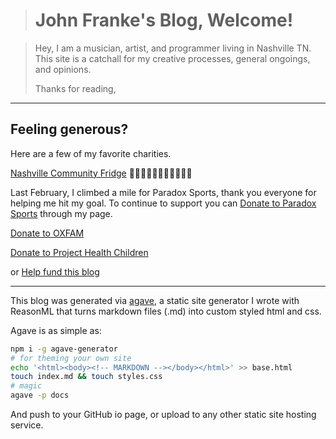 > # John Franke's Blog, Welcome!

> Hey, I am a musician, artist, and programmer living in Nashville TN.
> This site is a catchall for my creative processes, general ongoings, and opinions.
>
> Thanks for reading,

---

## Feeling generous? 

Here are a few of my favorite charities.

[Nashville Community Fridge](https://www.instagram.com/nashvillecommunityfridge) 🥕🍉🥑🍅🍇🥝🍍🍊🍌🍈🥭

Last February, I climbed a mile for Paradox Sports, thank you everyone for helping me hit my goal. To continue to support you can [Donate to Paradox Sports](https://paradoxsports.salsalabs.org/pdxmile-climb-nashville22/p/johnfranke/index.html) through my page.

[Donate to OXFAM](https://www.oxfamamerica.org/donate/)

[Donate to Project Health Children](https://projecthealthychildren.org/)

or [Help fund this blog](contribute)

---

This blog was generated via [agave](https://github.com/jottenlips/agave), a static site generator I wrote with ReasonML that turns markdown files (.md) into custom styled html and css.

Agave is as simple as:

```bash
npm i -g agave-generator
# for theming your own site
echo '<html><body><!-- MARKDOWN --></body></html>' >> base.html
touch index.md && touch styles.css
# magic
agave -p docs
```

And push to your GitHub io page, or upload to any other static site hosting service.